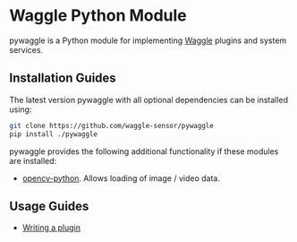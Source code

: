 # Waggle Python Module

pywaggle is a Python module for implementing [Waggle](https://github.com/waggle-sensor/waggle) plugins and system services.

## Installation Guides

The latest version pywaggle with all optional dependencies can be installed using:

```sh
git clone https://github.com/waggle-sensor/pywaggle
pip install ./pywaggle
```

pywaggle provides the following additional functionality if these modules are installed:

* [opencv-python](https://pypi.org/project/opencv-python). Allows loading of image / video data.

## Usage Guides

* [Writing a plugin](./docs/writing-a-plugin.md)

